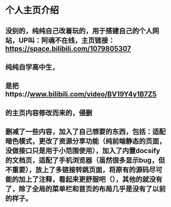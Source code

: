 

# 个人主页介绍

## 没别的，纯纯自己改着玩的，用于搭建自己的个人网站，UP叫：阿魂不在线，主页链接：https://space.bilibili.com/1079805307
## 纯纯自学高中生，
## 是把https://www.bilibili.com/video/BV19Y4y1B7Z5
## 的主页内容修改而来的，侵删

## 删减了一些内容，加入了自己想要的东西，包括：适配暗色模式，更改了资源分享功能（纯前端静态的页面，没做接口只是用于小范围使用），加入了内置docsify的文档页，适配了手机浏览器（虽然很多显示bug，但不重要），放上了多链接转跳页面，将原有的源码尽可能的加上了注释，看起来更舒服吧（），其他的就没有了，除了全局的菜单栏和首页的布局几乎是没有了以前的样子。
